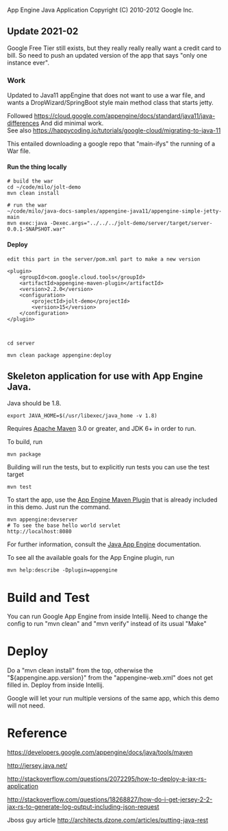 App Engine Java Application
Copyright (C) 2010-2012 Google Inc.

## Update 2021-02

Google Free Tier still exists, but they really really really want a credit card to bill.
So need to push an updated version of the app that says "only one instance ever".

### Work

Updated to Java11 appEngine that does not want to use a war file, and wants a DropWizard/SpringBoot
style main method class that starts jetty.

Followed https://cloud.google.com/appengine/docs/standard/java11/java-differences
And did minimal work.   
See also https://happycoding.io/tutorials/google-cloud/migrating-to-java-11

This entailed downloading a google repo that "main-ifys" the running of a War file.

#### Run the thing locally

```
# build the war
cd ~/code/milo/jolt-demo
mvn clean install

# run the war
~/code/milo/java-docs-samples/appengine-java11/appengine-simple-jetty-main
mvn exec:java -Dexec.args="../../../jolt-demo/server/target/server-0.0.1-SNAPSHOT.war"
```

#### Deploy

```
edit this part in the server/pom.xml part to make a new version

<plugin>
    <groupId>com.google.cloud.tools</groupId>
    <artifactId>appengine-maven-plugin</artifactId>
    <version>2.2.0</version>
    <configuration>
        <projectId>jolt-demo</projectId>
        <version>15</version>
    </configuration>
</plugin>
            


cd server

mvn clean package appengine:deploy
```


## Skeleton application for use with App Engine Java.

Java should be 1.8.

    export JAVA_HOME=$(/usr/libexec/java_home -v 1.8)

Requires [Apache Maven](http://maven.apache.org) 3.0 or greater, and JDK 6+ in order to run.

To build, run

    mvn package

Building will run the tests, but to explicitly run tests you can use the test target

    mvn test

To start the app, use the [App Engine Maven Plugin](http://code.google.com/p/appengine-maven-plugin/) that is already included in this demo.  Just run the command.

    mvn appengine:devserver
    # To see the base hello world servlet
    http://localhost:8080

For further information, consult the [Java App Engine](https://developers.google.com/appengine/docs/java/overview) documentation.

To see all the available goals for the App Engine plugin, run

    mvn help:describe -Dplugin=appengine

# Build and Test

You can run Google App Engine from inside Intellij.
Need to change the config to run "mvn clean" and "mvn verify" instead of its usual "Make"

# Deploy

Do a "mvn clean install" from the top, otherwise the "${appengine.app.version}" from the "appengine-web.xml" does not get filled in.
Deploy from inside Intellij.

Google will let your run multiple versions of the same app, which this demo will not need.

# Reference

https://developers.google.com/appengine/docs/java/tools/maven

http://jersey.java.net/

http://stackoverflow.com/questions/2072295/how-to-deploy-a-jax-rs-application

http://stackoverflow.com/questions/18268827/how-do-i-get-jersey-2-2-jax-rs-to-generate-log-output-including-json-request

Jboss guy article
http://architects.dzone.com/articles/putting-java-rest

